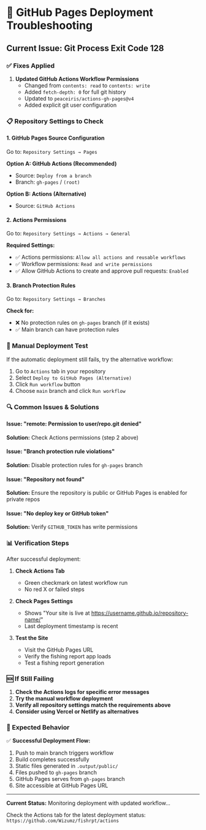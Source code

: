 # 🔧 GitHub Pages Deployment Troubleshooting

## Current Issue: Git Process Exit Code 128

### ✅ Fixes Applied

1. **Updated GitHub Actions Workflow Permissions**
   - Changed from `contents: read` to `contents: write`
   - Added `fetch-depth: 0` for full git history
   - Updated to `peaceiris/actions-gh-pages@v4`
   - Added explicit git user configuration

### 📋 Repository Settings to Check

#### 1. **GitHub Pages Source Configuration**
Go to: `Repository Settings → Pages`

**Option A: GitHub Actions (Recommended)**
- Source: `Deploy from a branch`
- Branch: `gh-pages` / `(root)`

**Option B: Actions (Alternative)**
- Source: `GitHub Actions`

#### 2. **Actions Permissions**
Go to: `Repository Settings → Actions → General`

**Required Settings:**
- ✅ Actions permissions: `Allow all actions and reusable workflows`
- ✅ Workflow permissions: `Read and write permissions`
- ✅ Allow GitHub Actions to create and approve pull requests: `Enabled`

#### 3. **Branch Protection Rules**
Go to: `Repository Settings → Branches`

**Check for:**
- ❌ No protection rules on `gh-pages` branch (if it exists)
- ✅ Main branch can have protection rules

### 🚀 Manual Deployment Test

If the automatic deployment still fails, try the alternative workflow:

1. Go to `Actions` tab in your repository
2. Select `Deploy to GitHub Pages (Alternative)`
3. Click `Run workflow` button
4. Choose `main` branch and click `Run workflow`

### 🔍 Common Issues & Solutions

#### Issue: "remote: Permission to user/repo.git denied"
**Solution:** Check Actions permissions (step 2 above)

#### Issue: "Branch protection rule violations"
**Solution:** Disable protection rules for `gh-pages` branch

#### Issue: "Repository not found"
**Solution:** Ensure the repository is public or GitHub Pages is enabled for private repos

#### Issue: "No deploy key or GitHub token"
**Solution:** Verify `GITHUB_TOKEN` has write permissions

### 📊 Verification Steps

After successful deployment:

1. **Check Actions Tab**
   - Green checkmark on latest workflow run
   - No red X or failed steps

2. **Check Pages Settings**
   - Shows "Your site is live at https://username.github.io/repository-name/"
   - Last deployment timestamp is recent

3. **Test the Site**
   - Visit the GitHub Pages URL
   - Verify the fishing report app loads
   - Test a fishing report generation

### 🆘 If Still Failing

1. **Check the Actions logs for specific error messages**
2. **Try the manual workflow deployment**
3. **Verify all repository settings match the requirements above**
4. **Consider using Vercel or Netlify as alternatives**

### 📝 Expected Behavior

✅ **Successful Deployment Flow:**
1. Push to main branch triggers workflow
2. Build completes successfully 
3. Static files generated in `.output/public/`
4. Files pushed to `gh-pages` branch
5. GitHub Pages serves from `gh-pages` branch
6. Site accessible at GitHub Pages URL

---

**Current Status:** Monitoring deployment with updated workflow...

Check the Actions tab for the latest deployment status: 
`https://github.com/Wizumz/fishrpt/actions`